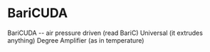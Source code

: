 BariCUDA
========

BariCUDA -- air pressure driven (read BariC) Universal (it extrudes anything) Degree Amplifier (as in temperature)